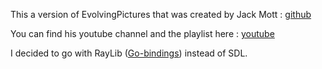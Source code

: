 This a version of EvolvingPictures that was created by Jack Mott : [github](https://github.com/jackmott/gameswithgo-public)

You can find his youtube channel and the playlist here : [youtube](https://www.youtube.com/watch?v=7YvStSI0FIk&list=PLDZujg-VgQlZUy1iCqBbe5faZLMkA3g2x&index=16)

I decided to go with RayLib ([Go-bindings](https://github.com/gen2brain/raylib-go)) instead of SDL.
